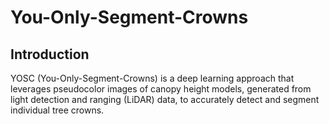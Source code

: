 # You-Only-Segment-Crowns

## Introduction

YOSC (You-Only-Segment-Crowns) is a deep learning approach that leverages pseudocolor images of canopy height models, generated from light detection and ranging (LiDAR) data, to accurately detect and segment individual tree crowns.